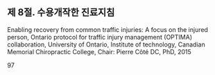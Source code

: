 ## 제 8절. 수용개작한 진료지침

Enabling recovery from common traffic injuries: A focus on the injured person, Ontario protocol for traffic injury management (OPTIMA) collaboration, University of Ontario, Institute of technology, Canadian Memorial Chiropractic College, Chair: Pierre Côté DC, PhD, 2015

<PAGE>97